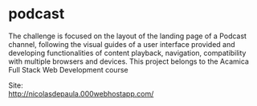 # podcast
The challenge is focused on the layout of the landing page of a Podcast channel, following the visual guides of a user interface provided and developing functionalities of content playback, navigation, compatibility with multiple browsers and devices. This project belongs to the Acamica Full Stack Web Development course

Site:                                  
http://nicolasdepaula.000webhostapp.com/

